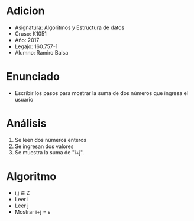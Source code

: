 # Adicion

* Asignatura: Algoritmos y Estructura de datos
* Cruso: K1051
* Año: 2017
* Legajo: 160.757-1
* Alumno: Ramiro Balsa

# Enunciado

* Escribir los pasos para mostrar la suma de dos números que ingresa el usuario

# Análisis

1. Se leen dos números enteros
2. Se ingresan dos valores
3. Se muestra la suma de "i+j".

[](adicion.png)
 
 

# Algoritmo 

* i,j ∈ Z
* Leer i
* Leer j
* Mostrar i+j = s








